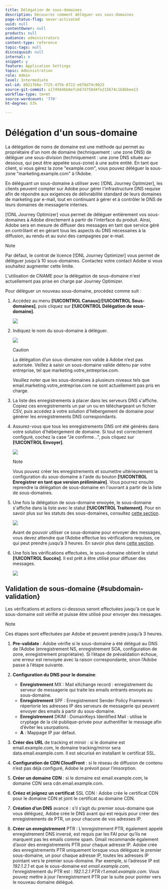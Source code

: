 ```yaml
---
title: Délégation de sous-domaines
description: Découvrez comment déléguer vos sous-domaines
page-status-flag: never-activated
uuid: null
contentOwner: null
products: null
audience: administrators
content-type: reference
topic-tags: null
discoiquuid: null
internal: n
snippet: y
feature: Application Settings
topic: Administration
role: Admin
level: Intermediate
exl-id: 8021f66e-7725-475b-8722-e6f8d74c9023
source-git-commit: a174944bb8efcb67d758d4fe215674c1b8bbee13
workflow-type: tm+mt
source-wordcount: '770'
ht-degree: 53%

---
```


# Délégation d&#39;un sous-domaine

La délégation de noms de domaine est une méthode qui permet au propriétaire d&#39;un nom de domaine (techniquement : une zone DNS) de déléguer une sous-division (techniquement : une zone DNS située au-dessous, qui peut être appelée sous-zone) à une autre entité. En tant que client, si vous gérez la zone &quot;example.com&quot;, vous pouvez déléguer la sous-zone &quot;marketing.example.com&quot; à l’Adobe.

En déléguant un sous-domaine à utiliser avec [!DNL Journey Optimizer], les clients peuvent compter sur Adobe pour gérer l&#39;infrastructure DNS requise afin de répondre aux exigences de délivrabilité standard de leurs domaines de marketing par e-mail, tout en continuant à gérer et à contrôler le DNS de leurs domaines de messagerie internes.

[!DNL Journey Optimizer] vous permet de déléguer entièrement vos sous-domaines à Adobe directement à partir de l&#39;interface du produit. Ainsi, Adobe sera en mesure de diffuser des messages en tant que service géré en contrôlant et en gérant tous les aspects du DNS nécessaires à la diffusion, au rendu et au suivi des campagnes par e-mail.

>[!NOTE]
>
>Par défaut, le contrat de licence [!DNL Journey Optimizer] vous permet de déléguer jusqu&#39;à 10 sous-domaines. Contactez votre contact Adobe si vous souhaitez augmenter cette limite.
>
>L&#39;utilisation de CNAME pour la délégation de sous-domaine n&#39;est actuellement pas prise en charge par Journey Optimizer.

Pour déléguer un nouveau sous-domaine, procédez comme suit :

1. Accédez au menu **[!UICONTROL Canaux]**/**[!UICONTROL Sous-domaines]**, puis cliquez sur **[!UICONTROL Délégation de sous-domaine]**.

   ![](../assets/subdomain-delegate.png)

1. Indiquez le nom du sous-domaine à déléguer.

   ![](../assets/subdomain-name.png)

   >[!CAUTION]
   >
   >La délégation d’un sous-domaine non valide à Adobe n’est pas autorisée. Veillez à saisir un sous-domaine valide détenu par votre entreprise, tel que marketing.votre_entreprise.com.
   >
   >Veuillez noter que les sous-domaines à plusieurs niveaux tels que email.marketing.votre_entreprise.com ne sont actuellement pas pris en charge.

1. La liste des enregistrements à placer dans les serveurs DNS s&#39;affiche. Copiez ces enregistrements un par un ou en téléchargeant un fichier CSV, puis accédez à votre solution d&#39;hébergement de domaine pour générer les enregistrements DNS correspondants.

1. Assurez-vous que tous les enregistrements DNS ont été générés dans votre solution d&#39;hébergement de domaine. Si tout est correctement configuré, cochez la case &quot;Je confirme...&quot;, puis cliquez sur **[!UICONTROL Envoyer]**.

   ![](../assets/subdomain-submit.png)

   >[!NOTE]
   >
   >Vous pouvez créer les enregistrements et soumettre ultérieurement la configuration du sous-domaine à l&#39;aide du bouton **[!UICONTROL Enregistrer en tant que version préliminaire]**. Vous pourrez ensuite reprendre la délégation de sous-domaine en l&#39;ouvrant à partir de la liste de sous-domaines.

1. Une fois la délégation de sous-domaine envoyée, le sous-domaine s&#39;affiche dans la liste avec le statut **[!UICONTROL Traitement]**. Pour en savoir plus sur les statuts des sous-domaines, consultez [cette section](access-subdomains.md).

   ![](../assets/subdomain-processing.png)

   Avant de pouvoir utiliser ce sous-domaine pour envoyer des messages, vous devez attendre que l’Adobe effectue les vérifications requises, ce qui peut prendre jusqu’à 3 heures. En savoir plus dans [cette section](#subdomain-validation).

1. Une fois les vérifications effectuées, le sous-domaine obtient le statut **[!UICONTROL Succès]**. Il est prêt à être utilisé pour diffuser des messages.

   <!-- later on, users will be notified in Pulse -->

   ![](../assets/subdomain-notification.png)

## Validation de sous-domaine {#subdomain-validation}

Les vérifications et actions ci-dessous seront effectuées jusqu&#39;à ce que le sous-domaine soit vérifié et puisse être utilisé pour envoyer des messages.

>[!NOTE]
>
>Ces étapes sont effectuées par Adobe et peuvent prendre jusqu’à 3 heures.

1. **Pre-validate** : Adobe vérifie si le sous-domaine a été délégué au DNS de l’Adobe (enregistrement NS, enregistrement SOA, configuration de zone, enregistrement propriétaire). Si l’étape de prévalidation échoue, une erreur est renvoyée avec la raison correspondante, sinon l’Adobe passe à l’étape suivante.

1. **Configuration du DNS pour le domaine**:

   * **Enregistrement** MX : Mail eXchange record : enregistrement du serveur de messagerie qui traite les emails entrants envoyés au sous-domaine.
   * **Enregistrement** SPF : Enregistrement Sender Policy Framework : répertorie les adresses IP des serveurs de messagerie qui peuvent envoyer des emails à partir du sous-domaine.
   * **Enregistrement** DKIM : DomainKeys Identified Mail : utilise le cryptage de la clé publique-privée pour authentifier le message afin d’éviter les usurpations.
   * **A** : Mappage IP par défaut.

1. **Créer des URL** de tracking et miroir : si le domaine est email.example.com, le domaine tracking/mirror sera data.email.example.com. Il est sécurisé en installant le certificat SSL.

1. **Configuration de CDN CloudFront** : si le réseau de diffusion de contenu n’est pas déjà configuré, Adobe le prévoit pour l’imsorption.

1. **Créer un domaine CDN** : si le domaine est email.example.com, le domaine CDN sera cdn.email.example.com.

1. **Créez et joignez un certificat** SSL CDN : Adobe crée le certificat CDN pour le domaine CDN et joint le certificat au domaine CDN.

1. **Création d’un DNS** avancé : s’il s’agit du premier sous-domaine que vous déléguez, Adobe crée le DNS avant qui est requis pour créer des enregistrements de PTR, un pour chacune de vos adresses IP.

1. **Créer un enregistrement** PTR : L’enregistrement PTR, également appelé enregistrement DNS inversé, est requis par les FAI pour qu’ils ne marquent pas les emails comme spam. Gmail recommande également d’avoir des enregistrements PTR pour chaque adresse IP. Adobe crée des enregistrements PTR uniquement lorsque vous déléguez le premier sous-domaine, un pour chaque adresse IP, toutes les adresses IP pointant vers le premier sous-domaine. Par exemple, si l’adresse IP est *192.1.2.1* et que le sous-domaine est *email.example.com*, l’enregistrement du PTR est : *192.1.2.1 PTR r1.email.example.com*. Vous pouvez mettre à jour l’enregistrement PTR par la suite pour pointer vers le nouveau domaine délégué.
